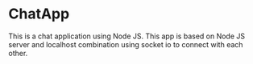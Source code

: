 # ChatApp
This is a chat application using Node JS.
This app is based on Node JS server and localhost combination using socket io to connect with each other.
